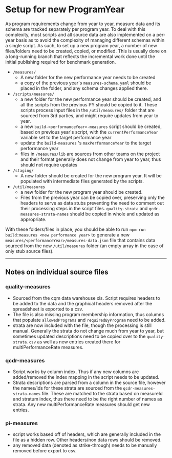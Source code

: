 # Setup for new ProgramYear

As program requirements change from year to year, measure data and its schema are tracked separately per program year. To deal with this complexity, most scripts and all source data are also implemented on a per-year basis as to avoid the complexity of managing different schemas within a single script. As such, to set up a new program year, a number of new files/folders need to be created, copied, or modified. This is usually done on a long-running branch that reflects the incremental work done until the initial publishing required for benchmark generation.

- `/measures/`
  - A new folder for the new performance year needs to be created
  - a copy of the previous year's `measures-schema.yaml` should be placed in the folder, and any schema changes applied there.
- `/scripts/measures/`
  - a new folder for the new performance year should be created, and all the scripts from the previous PY should be copied to it. These scripts process input files in the `/util/measures/` folder that are sourced from 3rd parties, and might require updates from year to year.
  - a new `build-<performanceYear>-measures` script should be created, based on previous year's script, with the `currentPerformanceYear` variable set to the target performance year
  - update the `build-measures` 's `maxPerformanceYear` to the target performance year
  - files in `/measures/lib` are sources from other teams on the project and their format generally does not change from year to year, thus should not require updates
- `/staging/`
  - A new folder should be created for the new program year. It will be populated with intermediate files generated by the scripts.
- `/util/measures`
  - a new folder for the new program year should be created.
  - Files from the previous year can be copied over, preserving only the headers to serve as data stubs preventing the need to comment out their processing steps in the script files. `quality-strata` and `qcdr-measures-strata-names` should be copied in whole and updated as appropriate.

With these folders/files in place, you should be able to run `npm run build:measures <new performance year>` to generate a new `measures/<performanceYear>/measures-data.json` file that contains data sourced from the new `/util/measures` folder (an empty array in the case of only stub source files).

_________

## Notes on individual source files

### quality-measures

- Sourced from the cqm data warehouse xls. Script requires headers to be added to the data and the graphical headers removed after the spreadsheet is exported to a csv.
- The file is also missing program membership information, thus columns that populate `allowedPrograms` and `requiredByProgram` need to be added.
- strata are now included with the file, though the processing is still manual. Generally the strata do not change much from year to year, but sometimes updated descriptions need to be copied over to the `quality-strata.csv` as well as new entries created there for multiPerformanceRate measures.

### qcdr-measures

- Script works by column index. Thus if any new columns are added/removed the index mapping in the script needs to be updated.
- Strata descriptions are parsed from a column in the source file, however the names/ids for these strata are sourced from the `qcdr-measures-strata-names` file. These are matched to the strata based on measureId and stratum index, thus there need to be the right number of names as strata. Any new multiPerformanceRate measures should get new entries.

### pi-measures

- script works based off of headers, which are generally included in the file as a hidden row. Other headers/non data rows should be removed.
- any removed data (denoted as strike-through) needs to be manually removed before export to csv.
